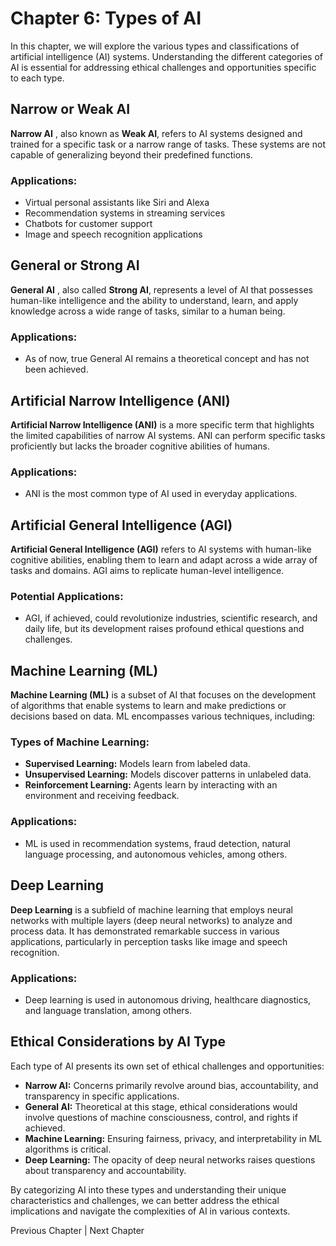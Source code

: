 Chapter 6: Types of AI
======================

In this chapter, we will explore the various types and classifications of artificial intelligence (AI) systems. Understanding the different categories of AI is essential for addressing ethical challenges and opportunities specific to each type.

Narrow or Weak AI
-----------------

**Narrow AI** , also known as **Weak AI**, refers to AI systems designed and trained for a specific task or a narrow range of tasks. These systems are not capable of generalizing beyond their predefined functions.

### Applications:

* Virtual personal assistants like Siri and Alexa
* Recommendation systems in streaming services
* Chatbots for customer support
* Image and speech recognition applications

General or Strong AI
--------------------

**General AI** , also called **Strong AI**, represents a level of AI that possesses human-like intelligence and the ability to understand, learn, and apply knowledge across a wide range of tasks, similar to a human being.

### Applications:

* As of now, true General AI remains a theoretical concept and has not been achieved.

Artificial Narrow Intelligence (ANI)
------------------------------------

**Artificial Narrow Intelligence (ANI)** is a more specific term that highlights the limited capabilities of narrow AI systems. ANI can perform specific tasks proficiently but lacks the broader cognitive abilities of humans.

### Applications:

* ANI is the most common type of AI used in everyday applications.

Artificial General Intelligence (AGI)
-------------------------------------

**Artificial General Intelligence (AGI)** refers to AI systems with human-like cognitive abilities, enabling them to learn and adapt across a wide array of tasks and domains. AGI aims to replicate human-level intelligence.

### Potential Applications:

* AGI, if achieved, could revolutionize industries, scientific research, and daily life, but its development raises profound ethical questions and challenges.

Machine Learning (ML)
---------------------

**Machine Learning (ML)** is a subset of AI that focuses on the development of algorithms that enable systems to learn and make predictions or decisions based on data. ML encompasses various techniques, including:

### Types of Machine Learning:

* **Supervised Learning:** Models learn from labeled data.
* **Unsupervised Learning:** Models discover patterns in unlabeled data.
* **Reinforcement Learning:** Agents learn by interacting with an environment and receiving feedback.

### Applications:

* ML is used in recommendation systems, fraud detection, natural language processing, and autonomous vehicles, among others.

Deep Learning
-------------

**Deep Learning** is a subfield of machine learning that employs neural networks with multiple layers (deep neural networks) to analyze and process data. It has demonstrated remarkable success in various applications, particularly in perception tasks like image and speech recognition.

### Applications:

* Deep learning is used in autonomous driving, healthcare diagnostics, and language translation, among others.

Ethical Considerations by AI Type
---------------------------------

Each type of AI presents its own set of ethical challenges and opportunities:

* **Narrow AI:** Concerns primarily revolve around bias, accountability, and transparency in specific applications.
* **General AI:** Theoretical at this stage, ethical considerations would involve questions of machine consciousness, control, and rights if achieved.
* **Machine Learning:** Ensuring fairness, privacy, and interpretability in ML algorithms is critical.
* **Deep Learning:** The opacity of deep neural networks raises questions about transparency and accountability.

By categorizing AI into these types and understanding their unique characteristics and challenges, we can better address the ethical implications and navigate the complexities of AI in various contexts.

Previous Chapter \| Next Chapter
